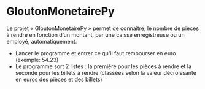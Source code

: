 # GloutonMonetairePy

Le projet « GloutonMonetairePy » permet de connaître, le nombre de pièces à rendre en fonction d’un montant,
par une caisse enregistreuse ou un employé, automatiquement.

- Lancer le programme et entrer ce qu'il faut rembourser en euro (exemple: 54.23)
- Le programme sort 2 listes : la première pour les pièces à rendre et la seconde pour les billets à rendre (classées selon la valeur décroissante en euros des pièces et des billets)
